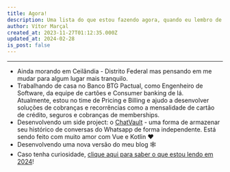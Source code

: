 ```yaml
---
title: Agora!
description: Uma lista do que estou fazendo agora, quando eu lembro de atualizar.
author: Vítor Marçal
created_at: 2023-11-27T01:12:35.000Z
updated_at: 2024-02-28
is_post: false
---
```

---
*   Ainda morando em Ceilândia - Distrito Federal mas pensando em me mudar para algum lugar mais tranquilo.
*   Trabalhando de casa no Banco BTG Pactual, como Engenheiro de Software, da equipe de cartões e Consumer banking de lá.  
    Atualmente, estou no time de Pricing e Billing e ajudo a desenvolver soluções de cobranças e recorrências como a mensalidade de cartão de crédito, seguros e cobranças de memberships.
*   Desenvolvendo um side project: o [ChatVault](https://github.com/vitormarcal/chatvault) - uma forma de armazenar seu histórico de conversas do Whatsapp de forma independente. Está sendo feito com muito amor com Vue e Kotlin ❤️
*   Desenvolvendo uma nova versão do meu blog 🕸️
*   Caso tenha curiosidade, [clique aqui para saber o que estou lendo em 2024](https://www.marcal.dev/leituras-de-2024/)!